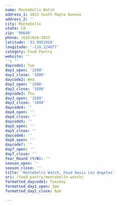 ```yaml
---
name: Montebello Watch
address_1: 1033 South Maple Avenue
address_2: ''
city: Montebello
state: CA
zip: '90640'
phone: (626)810-5833
latitude: '33.9953919'
longitude: '-118.124677'
category: Food Pantry
website: ''
'': ''
daycode1: Tue
day1_open: '1500'
day1_close: '1800'
daycode2: Wed
day2_open: '1500'
day2_close: '1800'
daycode3: Thu
day3_open: '1500'
day3_close: '1800'
daycode4: ''
day4_open: ''
day4_close: ''
daycode5: ''
day5_open: ''
day5_close: ''
daycode6: ''
day6_open: ''
daycode7: ''
day7_open: ''
day7_close: ''
Year_Round (Y/N): ''
season_open: ''
season_close: ''
title: 'Montebello Watch, Food Oasis Los Angeles'
uri: /food-pantry/montebello-watch/
formatted_daycode1: Tuesday
formatted_day1_open: 3pm
formatted_day1_close: 6pm

---
```

